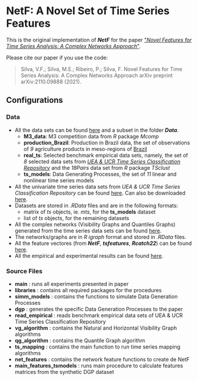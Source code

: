 # NetF: A Novel Set of Time Series Features

This is the original implementation of ***NetF*** for the paper ["*Novel Features for Time Series Analysis: A Complex Networks Approach*"](https://arxiv.org/pdf/2110.09888.pdf).
<!--- and published in DAMI Journal (D M 2022) -->

Please cite our paper if you use the code:

> Silva, V.F.; Silva, M.E.; Ribeiro, P.; Silva, F.
> Novel Features for Time Series Analysis: A Complex Networks Approach
> arXiv preprint arXiv:2110.09888 (2021).


## Configurations

### Data
- All the data sets can be found [here](https://www.dcc.fc.up.pt/~vanessa.silva/datasets/NetF/Data/) and a subset in the folder ***Data***.
	- **M3_data**: M3 competition data from *R* package *Mcomp*
	- **production_Brazil**: Production in Brazil data, the set of observations of *9* agriculture products in meso-regions of [Brazil](https://www.ibge.gov.br)
	- **real_ts**: Selected benchmark empirical data sets, namely, the set of *8* selected data sets from [*UEA \& UCR Time Series Classification Repository*](www.timeseriesclassification.com) and 
the *18Pairs* data set from *R* package *TSclust*  
	- **ts_models**: Data Generating Processes, the set of *11* linear and nonlinear time series models
- All the univariate time series data sets from *UEA \& UCR Time Series Classification Repository* can be found 
[here](https://www.dcc.fc.up.pt/~vanessa.silva/datasets/NetF/Data/realts/). Can also be downloaded [here](https://www.timeseriesclassification.com/dataset.php).
- Datasets are stored in *.RData* files and are in the following formats:
	- matrix of *ts* objects, ie. *mts*, for the **ts_models** dataset
	- list of *ts* objects, for the remaining datasets
- All the complex networks (Visibility Graphs and Quantiles Graphs) generated from the time series data sets can be found [here](https://www.dcc.fc.up.pt/~vanessa.silva/datasets/NetF/Graphs/).
- The networks/graphs are in *R* *igraph* format and stored in *.RData* files.
- All the feature vectores (from ***NetF***, ***tsfeatures***, ***Rcatch22***) can be found [here](https://www.dcc.fc.up.pt/~vanessa.silva/datasets/NetF/Metrics/).
- All the empirical and experimental results can be found [here](https://www.dcc.fc.up.pt/~vanessa.silva/datasets/NetF/Results/). 


### Source Files
- **main** : runs all experiments presented in paper
- **libraries** : contains all required packages for the procedures
- **simm_models** : contains the functions to simulate Data Generation Processes 
- **dgp** : generates the specific Data Generation Processes to the paper
- **read_empirical** : reads benchmark empirical data sets of UEA & UCR Time Series Classification Repository
- **vg_algorithm** : contains the Natural and Horizontal Visibility Graph algorithms
- **qg_algorithm** : contains the Quantile Graph algorithm
- **ts_mapping** : contains the main function to run time series mapping algorithms
- **net_features** : contains the network feature functions to create de NetF
- **main_features_tsmodels** : runs main procedure to calculate features matrices from the synthetic DGP dataset
